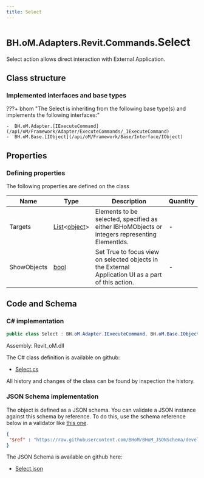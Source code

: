 ```yaml
---
title: Select
---
```


# <small>BH.oM.Adapters.Revit.Commands.</small>**Select**

Select action allows direct interaction with External Application.

## Class structure

### Implemented interfaces and base types

???+ bhom "The Select is inheriting from the following base type(s) and implements the following interfaces:"

    -  BH.oM.Adapter.[IExecuteCommand](/api/oM/Framework/Adapter/ExecuteCommands/_IExecuteCommand)
    -  BH.oM.Base.[IObject](/api/oM/Framework/Base/Interface/IObject)


## Properties



### Defining properties

The following properties are defined on the class

| Name             | Type             | Description      | Quantity         |
|------------------|------------------|------------------|------------------|
| Targets | [List](https://learn.microsoft.com/en-us/dotnet/api/System.Collections.Generic.List-1?view=netstandard-2.0)&lt;[object](https://learn.microsoft.com/en-us/dotnet/api/System.Object?view=netstandard-2.0)&gt; | Elements to be selected, specified as either IBHoMObjects or integers representing ElementIds. | - |
| ShowObjects | [bool](https://learn.microsoft.com/en-us/dotnet/api/System.Boolean?view=netstandard-2.0) | Set True to focus view on selected objects in the External Application UI as a part of this action. | - |


## Code and Schema

### C# implementation

``` C# title="C#"
public class Select : BH.oM.Adapter.IExecuteCommand, BH.oM.Base.IObject
```

Assembly: Revit_oM.dll

The C# class definition is available on github:

- [Select.cs](https://github.com/BHoM/Revit_Toolkit/blob/develop/Revit_oM/Commands\Select.cs)

All history and changes of the class can be found by inspection the history.
### JSON Schema implementation

The object is defined as a JSON schema. You can validate a JSON instance against this schema by reference. To do this, use the schema reference below in a validator like [this one](https://www.jsonschemavalidator.net/).

``` json title="JSON Schema"
{
 "$ref" : "https://raw.githubusercontent.com/BHoM/BHoM_JSONSchema/develop/Revit_oM/Commands/Select.json"
}
```

The JSON Schema is available on github here:

- [Select.json](https://github.com/BHoM/BHoM_JSONSchema/blob/develop/Revit_oM/Commands/Select.json)
